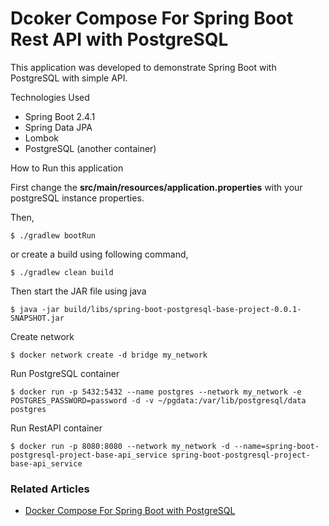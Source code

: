 # Dcoker Compose For Spring Boot Rest API with PostgreSQL

This application was developed to demonstrate Spring Boot with PostgreSQL with simple API.

Technologies Used

- Spring Boot 2.4.1
- Spring Data JPA
- Lombok
- PostgreSQL (another container)

How to Run this application

First change the **src/main/resources/application.properties** with your postgreSQL instance properties.

Then,

```shell
$ ./gradlew bootRun
```

or create a build using following command,

```shell
$ ./gradlew clean build
```

Then start the JAR file using java

```shell
$ java -jar build/libs/spring-boot-postgresql-base-project-0.0.1-SNAPSHOT.jar
```

Create network

```shell
$ docker network create -d bridge my_network
```

Run PostgreSQL container
```shell
$ docker run -p 5432:5432 --name postgres --network my_network -e POSTGRES_PASSWORD=password -d -v ~/pgdata:/var/lib/postgresql/data postgres
```
Run RestAPI container
```shell
$ docker run -p 8080:8080 --network my_network -d --name=spring-boot-postgresql-project-base-api_service spring-boot-postgresql-project-base-api_service
```


### Related Articles

- [Docker Compose For Spring Boot with PostgreSQL](https://javatodev.com/docker-compose-spring-boot-postgresql/)
